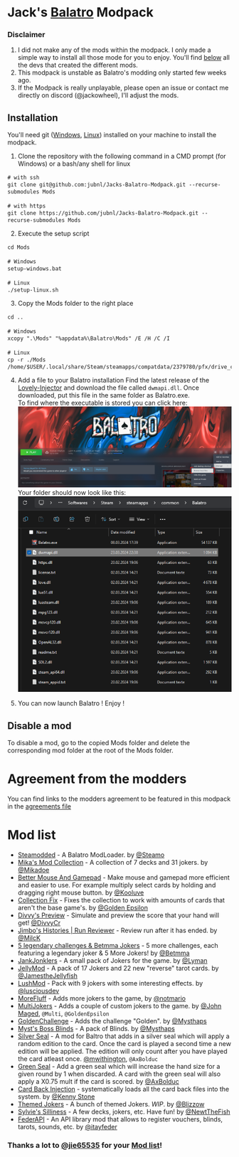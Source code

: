 # Jack's [Balatro](https://store.steampowered.com/app/2379780/Balatro/) Modpack

### Disclaimer

1. I did not make any of the mods within the modpack. I only made a simple way to install all those mode for you to enjoy. You'll find [below](#mod-list) all the devs that created the different mods.
2. This modpack is unstable as Balatro's modding only started few weeks ago.
3. If the Modpack is really unplayable, please open an issue or contact me directly on discord (@jackowheel), I'll adjust the mods.

## Installation

You'll need git ([Windows](https://git-scm.com/download/win), [Linux](https://git-scm.com/book/en/v2/Getting-Started-Installing-Git)) installed on your machine to install the modpack.

1. Clone the repository with the following command in a CMD prompt (for Windows) or a bash/any shell for linux
```shell
# with ssh
git clone git@github.com:jubnl/Jacks-Balatro-Modpack.git --recurse-submodules Mods

# with https
git clone https://github.com/jubnl/Jacks-Balatro-Modpack.git --recurse-submodules Mods
```

2. Execute the setup script
```shell
cd Mods

# Windows
setup-windows.bat

# Linux
./setup-linux.sh
```

3. Copy the Mods folder to the right place
```shell
cd ..

# Windows
xcopy ".\Mods" "%appdata%\Balatro\Mods" /E /H /C /I

# Linux
cp -r ./Mods /home/$USER/.local/share/Steam/steamapps/compatdata/2379780/pfx/drive_c/users/steamuser/AppData/Roaming/Balatro
```

4. Add a file to your Balatro installation
Find the latest release of the [Lovely-Injector](https://github.com/ethangreen-dev/lovely-injector/releases) and download
the file called `dwmapi.dll`. Once downloaded, put this file in the same folder as Balatro.exe.\
To find where the executable is stored you can click here:
![BrowseLocalFile.png](./screenshots/BrowseLocalFiles.png)
Your folder should now look like this:
![fs.png](./screenshots/fs.png)

5. You can now launch Balatro ! Enjoy !


## Disable a mod
To disable a mod, go to the copied Mods folder and delete the corresponding mod folder at the root of the Mods folder.

# Agreement from the modders
You can find links to the modders agreement to be featured in this modpack in the [agreements file](./agreements/agreements.txt)

# Mod list
- [Steamodded](https://github.com/Steamopollys/Steamodded) - A Balatro ModLoader. by [@Steamo](https://github.com/Steamopollys)
- [Mika's Mod Collection](https://github.com/MikaSchoenmakers/MikasBalatro) - A collection of 7 decks and 31 jokers. by [@Mikadoe](https://github.com/MikaSchoenmakers)
- [Better Mouse And Gamepad](https://github.com/Kooluve/Better-Mouse-And-Gamepad) - Make mouse and gamepad more efficient and easier to use. For example multiply select cards by holding and dragging right mouse button. by [@Kooluve](https://github.com/Kooluve)
- [Collection Fix](https://github.com/GoldenEpsilon/Balatro_CollectionFix) - Fixes the collection to work with amounts of cards that aren't the base game's. by [@Golden Epsilon](https://github.com/GoldenEpsilon)
- [Divvy's Preview](https://github.com/DivvyCr/Balatro-Preview) - Simulate and preview the score that your hand will get! [@DivvyCr](https://github.com/DivvyCr)
- [Jimbo's Histories | Run Reviewer](https://github.com/Mi1cK/Jimbos-Histories) - Review run after it has ended. by [@MilcK](https://github.com/Mi1cK)
- [5 legendary challenges & Betmma Jokers](https://github.com/betmma/my_balatro_mods) - 5 more challenges, each featuring a legendary joker & 5 More Jokers! by [@Betmma](https://github.com/betmma)
- [JankJonklers](https://github.com/spikeof2010/JankJonklers) - A small pack of Jokers for the game. by [@Lyman](https://github.com/spikeof2010)
- [JellyMod](https://github.com/jamesthejellyfish/JellyMod) - A pack of 17 Jokers and 22 new "reverse" tarot cards. by [@JamestheJellyfish](https://github.com/jamesthejellyfish)
- [LushMod](https://github.com/lusciousdev/LushMod) - Pack with 9 jokers with some interesting effects. by [@lusciousdev](https://github.com/lusciousdev)
- [MoreFluff](https://notmario.github.io/MoreFluff/) - Adds more jokers to the game, by [@notmario](https://github.com/notmario)
- [MultiJokers](https://github.com/iJohnMaged/multi-jokers) - Adds a couple of custom jokers to the game. by [@John Maged](https://github.com/iJohnMaged), `@Multi`, `@GoldenEpsilon`
- [GoldenChallenge](https://github.com/Mysthaps/BalatroMods) - Adds the challenge "Golden". by [@Mysthaps](https://github.com/Mysthaps)
- [Myst's Boss Blinds](https://github.com/Mysthaps/BalatroMods) - A pack of Blinds. by [@Mysthaps](https://github.com/Mysthaps)
- [Silver Seal](https://github.com/mwithington/SilverSeal) - A mod for Baltro that adds in a silver seal which will apply a random edition to the card. Once the card is played a second time a new edition will be applied. The edition will only count after you have played the card atleast once. [@mwithington](https://github.com/mwithington), `@AxBolduc`
- [Green Seal](https://github.com/AxBolduc/GreenSeal) - Add a green seal which will increase the hand size for a given round by 1 when discarded. A card with the green seal will also apply a X0.75 mult if the card is scored. by [@AxBolduc](https://github.com/AxBolduc)
- [Card Back Injection](https://github.com/Ken-Shi/Balatro_CardBackInjection) - systematically loads all the card back files into the system. by [@Kenny Stone](https://github.com/Ken-Shi)
- [Themed Jokers](https://github.com/BlizzowX/Balatro---Themed-Jokers) - A bunch of themed Jokers. *WIP*. by [@Blizzow](https://github.com/BlizzowX)
- [Sylvie's Silliness](https://github.com/NewtTheFish/SylvieSilly) - A few decks, jokers, etc. Have fun! by [@NewtTheFish](https://github.com/NewtTheFish)
- [FederAPI](https://github.com/itayfeder/FederAPI-Balatro) - An API library mod that allows to register vouchers, blinds, tarots, sounds, etc. by [@itayfeder](https://github.com/itayfeder)

### Thanks a lot to [@jie65535](https://github.com/jie65535) for your [Mod list](https://github.com/jie65535/awesome-balatro)!

